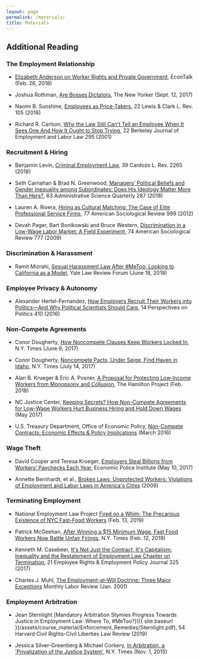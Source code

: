 ```yaml
---
layout: page
permalink: /materials/
title: Materials
---
```


## Additional Reading 

### The Employment Relationship

- [Elizabeth Anderson on Worker Rights and Private Government](http://bit.ly/37AUk7e), EconTalk (Feb. 26, 2018)
- Joshua Rothman, [Are Bosses Dictators](http://bit.ly/2RyGRaC), The New Yorker (Sept. 12, 2017)
- Naomi B. Sunshine, [Employees as Price-Takers](https://heinonline.org/HOL/Page?handle=hein.journals/lewclr22&collection=journals&id=115&startid=&endid=166), 22 Lewis & Clark L. Rev. 105 (2018)

- Richard R. Carlson, [Why the Law Still Can't Tell an Employee When It Sees One And How It Ought to Stop Trying](https://www.jstor.org/stable/24052136), 22 Berkeley Journal of Employment and Labor Law 295 (2001)

### Recruitment & Hiring

- Benjamin Levin, [Criminal Employment Law](https://heinonline.org/HOL/Page?handle=hein.journals/cdozo39&collection=journals&id=2359&startid=&endid=2422), 39 Cardozo L. Rev. 2265 (2018)

- Seth Carnahan & Brad N. Greenwood, [Managers’ Political Beliefs and Gender Inequality among Subordinates: Does His Ideology Matter More Than Hers?](https://journals.sagepub.com/doi/abs/10.1177/0001839217708780?casa_token=8dgEY6B1kD0AAAAA%3A6S_jMhoHJ1QtPoOvmyNKgm9426rv7i9doWiT2kxx5hrfHbhZvCZx8wQm4B9e20fLHp-LWFuTxFjgG7Y#articleCitationDownloadContainer), 63 Administrative Science Quarterly 287 (2018)

- Lauren A. Rivera, [Hiring as Cultural Matching: The Case of Elite Professional Service Firms](https://www.jstor.org/stable/4172308), 77 American Sociological Review 999 (2012)

- Devah Pager, Bart Bonikowski and Bruce Western, [Discrimination in a Low-Wage Labor Market: A Field Experiment](https://www.jstor.org/stable/27736094), 74 American Sociological Review 777 (2009)

### Discrimination & Harassment 

- Ramit Mizrahi, [Sexual Harassment Law After #MeToo: Looking to California as a Model](https://www.yalelawjournal.org/pdf/Mizrahi_9ssdtnny.pdf), Yale Law Review Forum (June 18, 2018)

### Employee Privacy & Autonomy 

- Alexander Hertel-Fernandez, [How Employers Recruit Their Workers into Politics—And Why Political Scientists Should Care](https://scholar.harvard.edu/files/ahertel/files/empmobilpop.pdf), 14 Perspectives on Politics 410 (2016)

### Non-Compete Agreements

- Conor Dougherty, [How Noncompete Clauses Keep Workers Locked In](https://www.nytimes.com/2017/05/13/business/noncompete-clauses.html), N.Y. Times (June 9, 2017)

- Conor Dougherty, [Noncompete Pacts, Under Seige, Find Haven in Idaho](https://www.nytimes.com/2017/07/14/business/economy/boise-idaho-noncompete-law.html), N.Y. Times (July 14, 2017)

- Alan B. Krueger & Eric A. Posner, [A Proposal for Protecting Low‑Income Workers from Monopsony and Collusion](https://www.brookings.edu/wp-content/uploads/2018/02/es_2272018_protecting_low_income_workers_from_monopsony_collusion_krueger_posner_pp.pdf), The Hamilton Project (Feb. 2018)

- NC Justice Center, [Keeping Secrets? How Non-Compete Agreements for Low-Wage Workers Hurt Business Hiring and Hold Down Wages](https://ncjustice.org/?q=workers-rights/nc-justice-brief-keeping-secrets-how-non-compete-agreements-low-wage-workers-hurt) (May 2017)

- U.S. Treasury Department, Office of Economic Policy, [Non-Compete Contracts: Economic Effects & Policy Implications](https://www.treasury.gov/resource-center/economic-policy/Documents/UST%20Non-competes%20Report.pdf) (March 2016)

### Wage Theft 

- David Cooper and Teresa Kroeger, [Employers Steal Billions from Workers’ Paychecks Each Year](https://www.epi.org/publication/employers-steal-billions-from-workers-paychecks-each-year-survey-data-show-millions-of-workers-are-paid-less-than-the-minimum-wage-at-significant-cost-to-taxpayers-and-state-economies/), Economic Police Institute (May 10, 2017)

- Annette Bernhardt, et al., [Broken Laws, Unprotected Workers: Violations of Employment and Labor Laws in America's Cities](https://www.nelp.org/wp-content/uploads/2015/03/BrokenLawsReport2009.pdf) (2009)

### Terminating Employment 

- National Employment Law Project [Fired on a Whim: The Precarious Existence of NYC Fast-Food Workers](https://www.nelp.org/publication/fired-on-a-whim-the-precarious-existence-of-nyc-fast-food-workers/) (Feb. 13, 2019)

- Patrick McGeehan, [After Winning a $15 Minimum Wage, Fast Food Workers Now Battle Unfair Firings](), N.Y. Times (Feb. 12, 2019) 

- Kenneth M. Casebeer, [It's Not Just the Contract, It's Capitalism: Inequality and the Restatement of Employment Law Chapter on Termination](https://heinonline.org/HOL/Page?handle=hein.journals/emplrght21&collection=journals&id=331&startid=&endid=340), 21 Employee Rights & Employment Policy Journal 325 (2017)

- Charles J. Muhl, [The Employment-at-Will Doctrine: Three Major Exceptions](https://www.bls.gov/opub/mlr/2001/01/art1full.pdf) Monthly Labor Review (Jan. 2001)

### Employment Arbitration 

- Jean Sternlight [Mandatory Arbitration Stymies Progress Towards Justice in Employment Law: Where To, #MeToo?]({{ site.baseurl }}/assets/course_material/Enforcement_Remedies/Sternlight.pdf), 54 Harvard Civil Rights-Civil Liberties Law Review (2019)

- Jessica Silver-Greenberg & Michael Corkery, [In Arbitration, a 'Privatization of the Justice System'](https://www.nytimes.com/2015/11/02/business/dealbook/in-arbitration-a-privatization-of-the-justice-system.html), N.Y. Times (Nov. 1, 2015)